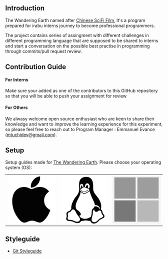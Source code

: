 ## Introduction

The Wandering Earth named after [Chinese SciFi Film](https://en.wikipedia.org/wiki/The_Wandering_Earth), It's a program prepared for irabu interns journey to become professional programmers.

The project contains series of assingment with different challenges in different programming language that are supposed to be shared to interns and start a conversation on the possible best practise in programming through commits/pull request review.

## Contribution Guide
#### For Interns
Make sure your added as one of the contributors to this GitHub repository so that you will be able to push your assignment for review

#### For Others
We alwasy welcome open source enthusiast who are keen to share their knowledge and want to improve the learning experience for this experiment, so please feel free to reach out to 
Program Manager : Emmanuel Evance (mtuchidev@gmail.com).

## Setup

Setup guides made for [The Wandering Earth](https://github.com/irabu-dev/the-wandering-earth). Please choose your operating system (OS):

<table>
  <tr>
    <td>
      <a href="macos.md">
        <img src="images/apple.png" alt="macOS" />
      </a>
    </td>
    <td>
      <a href="ubuntu.md">
        <img src="images/linux.png" alt="Ubuntu" />
      </a>
    </td>
    <td>
      <a href="windows.md">
        <img src="images/windows.png" alt="Windows">
      </a>
    </td>
  </tr>
</table>

## Styleguide 

- [Git Styleguide ](git.md)
